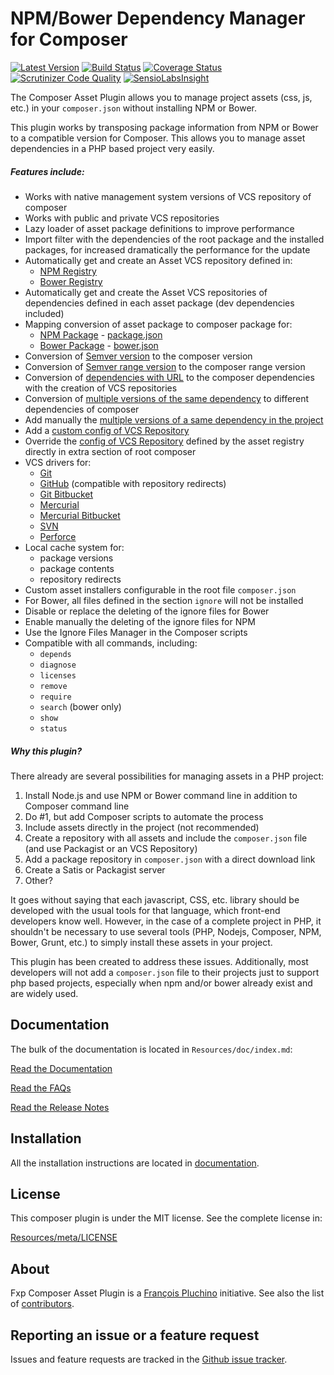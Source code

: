 NPM/Bower Dependency Manager for Composer
=========================================

[![Latest Version](https://img.shields.io/packagist/v/fxp/composer-asset-plugin.svg)](https://packagist.org/packages/fxp/composer-asset-plugin)
[![Build Status](https://img.shields.io/travis/francoispluchino/composer-asset-plugin/master.svg)](https://travis-ci.org/francoispluchino/composer-asset-plugin)
[![Coverage Status](https://img.shields.io/coveralls/francoispluchino/composer-asset-plugin/master.svg)](https://coveralls.io/r/francoispluchino/composer-asset-plugin?branch=master)
[![Scrutinizer Code Quality](https://img.shields.io/scrutinizer/g/francoispluchino/composer-asset-plugin.svg)](https://scrutinizer-ci.com/g/francoispluchino/composer-asset-plugin?branch=master)
[![SensioLabsInsight](https://img.shields.io/sensiolabs/i/0d67ca33-5a72-46b8-b109-cfbf95673fce.svg)](https://insight.sensiolabs.com/projects/0d67ca33-5a72-46b8-b109-cfbf95673fce)

The Composer Asset Plugin allows you to manage project assets (css, js, etc.) in your `composer.json`
without installing NPM or Bower.

This plugin works by transposing package information from NPM or Bower to a compatible version for Composer.
This allows you to manage asset dependencies in a PHP based project very easily.


##### Features include:

- Works with native management system versions of VCS repository of composer
- Works with public and private VCS repositories
- Lazy loader of asset package definitions to improve performance
- Import filter with the dependencies of the root package and the installed packages, for increased dramatically the performance for the update
- Automatically get and create an Asset VCS repository defined in:
  - [NPM Registry](https://www.npmjs.org)
  - [Bower Registry](http://bower.io/search)
- Automatically get and create the Asset VCS repositories of dependencies defined
  in each asset package (dev dependencies included)
- Mapping conversion of asset package to composer package for:
  - [NPM Package](https://www.npmjs.org/doc/package.json.html) - [package.json](Resources/doc/schema.md#npm-mapping)
  - [Bower Package](http://bower.io/docs/creating-packages) - [bower.json](Resources/doc/schema.md#bower-mapping)
- Conversion of [Semver version](Resources/doc/schema.md#verison-conversion) to the composer version
- Conversion of [Semver range version](Resources/doc/schema.md#range-verison-conversion) to the composer range version
- Conversion of [dependencies with URL](Resources/doc/schema.md#url-range-verison-conversion) to the composer dependencies with the creation of VCS repositories
- Conversion of [multiple versions of the same dependency](Resources/doc/schema.md#multiple-version-of-depdendency-in-the-same-project) to different dependencies of composer
- Add manually the [multiple versions of a same dependency in the project](Resources/doc/index.md#usage-with-multiple-version-of-a-same-dependency)
- Add a [custom config of VCS Repository](Resources/doc/index.md#usage-with-vcs-repository)
- Override the [config of VCS Repository](Resources/doc/index.md#overriding-the-config-of-a-vcs-repository) defined by the asset registry directly in extra section of root composer
- VCS drivers for:
  - [Git](Resources/doc/index.md#usage-with-vcs-repository)
  - [GitHub](Resources/doc/index.md#usage-with-vcs-repository) (compatible with repository redirects)
  - [Git Bitbucket](Resources/doc/index.md#usage-with-vcs-repository)
  - [Mercurial](Resources/doc/index.md#usage-with-vcs-repository)
  - [Mercurial Bitbucket](Resources/doc/index.md#usage-with-vcs-repository)
  - [SVN](Resources/doc/index.md#usage-with-vcs-repository)
  - [Perforce](Resources/doc/index.md#usage-with-vcs-repository)
- Local cache system for:
  - package versions
  - package contents
  - repository redirects
- Custom asset installers configurable in the root file `composer.json`
- For Bower, all files defined in the section `ignore` will not be installed
- Disable or replace the deleting of the ignore files for Bower
- Enable manually the deleting of the ignore files for NPM
- Use the Ignore Files Manager in the Composer scripts
- Compatible with all commands, including:
  - `depends`
  - `diagnose`
  - `licenses`
  - `remove`
  - `require`
  - `search` (bower only)
  - `show`
  - `status`

##### Why this plugin?

There already are several possibilities for managing assets in a PHP project:

1. Install Node.js and use NPM or Bower command line in addition to Composer command line
2. Do #1, but add Composer scripts to automate the process
3. Include assets directly in the project (not recommended)
4. Create a repository with all assets and include the `composer.json` file (and use Packagist or an VCS Repository)
5. Add a package repository in `composer.json` with a direct download link
6. Create a Satis or Packagist server
7. Other?

It goes without saying that each javascript, CSS, etc. library should be developed with the usual tools for that
language, which front-end developers know well. However, in the case of a complete project in PHP, it shouldn't 
be necessary to use several tools (PHP, Nodejs, Composer, NPM, Bower, Grunt, etc.) to simply install
these assets in your project.

This plugin has been created to address these issues. Additionally, most developers will not add a `composer.json`
file to their projects just to support php based projects, especially when npm and/or bower already exist and are
widely used.

Documentation
-------------

The bulk of the documentation is located in `Resources/doc/index.md`:

[Read the Documentation](Resources/doc/index.md)

[Read the FAQs](Resources/doc/faqs.md)

[Read the Release Notes](https://github.com/francoispluchino/composer-asset-plugin/releases)

Installation
------------

All the installation instructions are located in [documentation](Resources/doc/index.md).

License
-------

This composer plugin is under the MIT license. See the complete license in:

[Resources/meta/LICENSE](Resources/meta/LICENSE)

About
-----

Fxp Composer Asset Plugin is a [François Pluchino](https://github.com/francoispluchino) initiative.
See also the list of [contributors](https://github.com/francoispluchino/composer-asset-plugin/contributors).

Reporting an issue or a feature request
---------------------------------------

Issues and feature requests are tracked in the [Github issue tracker](https://github.com/francoispluchino/composer-asset-plugin/issues).
